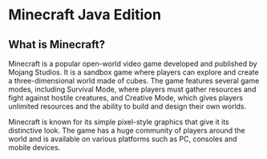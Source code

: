 # Minecraft Java Edition

## What is Minecraft?

Minecraft is a popular open-world video game developed and published by Mojang Studios. It is a sandbox game where players can explore and create a three-dimensional world made of cubes. The game features several game modes, including Survival Mode, where players must gather resources and fight against hostile creatures, and Creative Mode, which gives players unlimited resources and the ability to build and design their own worlds.

Minecraft is known for its simple pixel-style graphics that give it its distinctive look. The game has a huge community of players around the world and is available on various platforms such as PC, consoles and mobile devices.